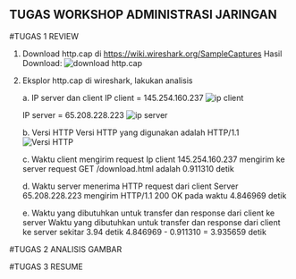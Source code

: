 ## TUGAS WORKSHOP ADMINISTRASI JARINGAN 

#TUGAS 1 REVIEW
  1. Download http.cap di https://wiki.wireshark.org/SampleCaptures
     Hasil Download:
     ![download http.cap](https://github.com/Kansaadeneva/AdminJaringan2025/issues/1#issue-2865980429)
     
  2. Eksplor http.cap di wireshark, lakukan analisis

     a. IP server dan client
        IP client = 145.254.160.237
        ![ip client](https://github.com/Kansaadeneva/AdminJaringan2025/issues/2#issue-2866135380)
     
        IP server = 65.208.228.223
        ![ip server](https://github.com/Kansaadeneva/AdminJaringan2025/issues/3#issue-2866139406)
     
     b. Versi HTTP
        Versi HTTP yang digunakan adalah HTTP/1.1
        ![Versi HTTP](https://github.com/Kansaadeneva/AdminJaringan2025/issues/4#issue-2866143869)
     
     c. Waktu client mengirim request
        Ip client 145.254.160.237 mengirim ke server request GET /download.html adalah 0.911310 detik
     
     d. Waktu server menerima HTTP request dari client
        Server 65.208.228.223 mengirim HTTP/1.1 200 OK pada waktu 4.846969 detik
     
     e. Waktu yang dibutuhkan untuk transfer dan response dari client ke server
        Waktu yang dibutuhkan untuk transfer dan response dari client ke server sekitar 3.94 detik
        4.846969 - 0.911310 = 3.935659 detik

#TUGAS 2 ANALISIS GAMBAR

#TUGAS 3 RESUME
